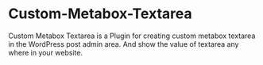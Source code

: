 # Custom-Metabox-Textarea
Custom Metabox Textarea is a Plugin for creating custom metabox textarea in the WordPress post admin area. And show the value of textarea any where in your website.
